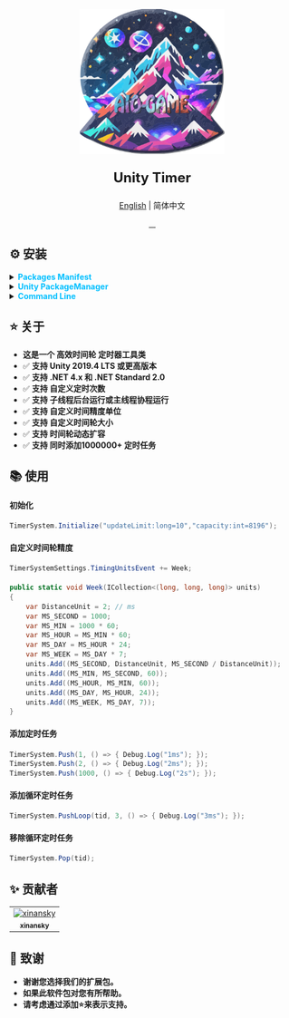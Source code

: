 <p align="center"> 
<img src="RES/Logo.svg" width="256" height="256" alt="https://github.com/AIO-GAME"> 
</p>
<p align="center" style="font-size: 24px;"> 
<b>Unity Timer</b>
</p>
<p align="center"><a href="README_EN.md">English</a> | 简体中文</p>
<p align="center">
<a href="https://github.com/AIO-GAME/Unity.Timer/security/policy"> 
<img alt="" src="https://img.shields.io/github/package-json/unity/AIO-GAME/Unity.Timer"> 
</a>
<a href="https://github.com/AIO-Game/Unity.Timer">
<img src="https://img.shields.io/github/license/AIO-Game/Unity.Timer" alt=""/>
</a>
<a href="https://github.com/AIO-Game/Unity.Timer">
<img src="https://img.shields.io/github/languages/code-size/AIO-Game/Unity.Timer?label=size" alt=""/>
</a>
<a href="https://openupm.com/packages/com.aio.timer/">
<img src="https://img.shields.io/npm/v/com.aio.timer?label=openupm&amp;registry_uri=https://package.openupm.com" alt=""/>
</a>
</p>

## ⚙ 安装

<details>
<summary>
<span style="color: deepskyblue; "><b>Packages Manifest</b></span>
</summary>

````json
{
  "dependencies": {
    "com.aio.timer": "latest"
  },
  "scopedRegistries": [
    {
      "name": "package.openupm.com",
      "url": "https://package.openupm.com",
      "scopes": [
        "com.aio.timer"
      ]
    }
  ]
}
````

</details>

<details>
<summary>
<span style="color: deepskyblue; "><b>Unity PackageManager</b></span>
</summary>

> open upm *中国版*

~~~
Name: package.openupm.cn
URL: https://package.openupm.cn
Scope(s): com.aio.timer
~~~

> open upm *国际版*

~~~
Name: package.openupm.com
URL: https://package.openupm.com
Scope(s): com.aio.timer
~~~

</details>

<details>
<summary>
<span style="color: deepskyblue; "><b>Command Line</b></span>
</summary>

> open *upm-cli*

~~~
openupm add com.aio.timer
~~~

</details>

## ⭐ 关于

- **这是一个 高效时间轮 定时器工具类**
- ✅ **支持 Unity 2019.4 LTS 或更高版本**
- ✅ **支持 .NET 4.x 和 .NET Standard 2.0**
- ✅ **支持 自定义定时次数**
- ✅ **支持 子线程后台运行或主线程协程运行**
- ✅ **支持 自定义时间精度单位**
- ✅ **支持 自定义时间轮大小**
- ✅ **支持 时间轮动态扩容**
- ✅ **支持 同时添加1000000+ 定时任务**

## 📚 使用

<h4>初始化</h4>

```csharp 
TimerSystem.Initialize("updateLimit:long=10","capacity:int=8196");
``` 

<h4>自定义时间轮精度</h4>

```csharp 
TimerSystemSettings.TimingUnitsEvent += Week;

public static void Week(ICollection<(long, long, long)> units)
{
    var DistanceUnit = 2; // ms
    var MS_SECOND = 1000;
    var MS_MIN = 1000 * 60;
    var MS_HOUR = MS_MIN * 60;
    var MS_DAY = MS_HOUR * 24;
    var MS_WEEK = MS_DAY * 7;
    units.Add((MS_SECOND, DistanceUnit, MS_SECOND / DistanceUnit));
    units.Add((MS_MIN, MS_SECOND, 60));
    units.Add((MS_HOUR, MS_MIN, 60));
    units.Add((MS_DAY, MS_HOUR, 24));
    units.Add((MS_WEEK, MS_DAY, 7));
}
``` 

<h4>添加定时任务</h4>

```csharp 
TimerSystem.Push(1, () => { Debug.Log("1ms"); });
TimerSystem.Push(2, () => { Debug.Log("2ms"); });
TimerSystem.Push(1000, () => { Debug.Log("2s"); });
``` 

<h4>添加循环定时任务</h4>

```csharp
TimerSystem.PushLoop(tid, 3, () => { Debug.Log("3ms"); });
``` 

<h4>移除循环定时任务</h4>

```csharp
TimerSystem.Pop(tid);
```  

## ✨ 贡献者

<!-- readme: collaborators,contributors -start -->
<table>
	<tbody>
		<tr>
            <td align="center">
                <a href="https://github.com/xinansky">
                    <img src="https://avatars.githubusercontent.com/u/45371089?v=4" width="64;" alt="xinansky"/>
                    <br />
                    <sub><b>xinansky</b></sub>
                </a>
            </td>
		</tr>
	<tbody>
</table>
<!-- readme: collaborators,contributors -end -->

## 📢 致谢

- **谢谢您选择我们的扩展包。**
- **如果此软件包对您有所帮助。**
- **请考虑通过添加⭐来表示支持。**